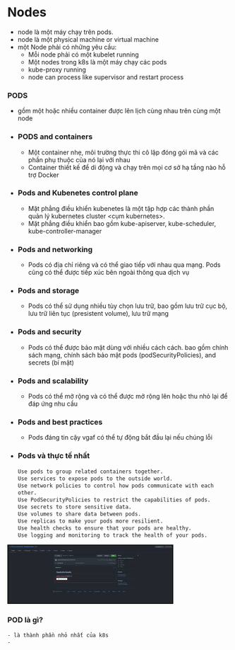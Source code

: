 # Nodes
- node là một máy chạy trên pods. 
- node là một physical machine or virtual machine
- một Node phải có những yêu cầu: 
    - Mỗi node phải có một kubelet  running
    - Một nodes trong k8s là một máy chạy các pods
    - kube-proxy running
    - node can process like supervisor and restart process
### PODS

-  gồm một hoặc nhiều container được lên lịch cùng nhau trên cùng một node
-   ### PODS and containers
    -  Một container nhẹ, môi trường thực thi cô lập đóng gói mã và các phần phụ thuộc của nó lại với nhau
    -   Container thiết kế để di động và chạy trên mọi cơ sở hạ tầng nào hỗ trợ Docker
-   ### Pods and Kubenetes control plane

    -  Mặt phẳng điều khiển kubenetes <Kubenetes control plane> là một tập hợp các thành phần quản lý kubernetes cluster <cụm kubernetes>. 
    -  Mặt phẳng điều khiển bao gồm kube-apiserver, kube-scheduler, kube-controller-manager 
-   ### Pods and networking

    -   Pods có địa chỉ riêng và có thể giao tiếp với nhau qua mạng. Pods cũng có thể được tiếp xúc bên ngoài thông qua dịch vụ
-   ### Pods and storage

    -   Pods có thể sử dụng nhiều tùy chọn lưu trữ, bao gồm lưu trữ cục bộ, lưu trữ liên tục (presistent volume), lưu trữ mạng 
-   ### Pods and security

    -  Pods có thể được bảo mật dùng với nhiều cách cách. bao gồm chính sách mạng, chính sách bảo mật pods (podSecurityPolicies), and secrets (bí mật)
-   ### Pods and scalability

    -   Pods có thể mở rộng và có thể được mở rộng lên hoặc thu nhỏ lại để đáp ứng nhu cầu<demand>
-   ### Pods and best practices

    -   Pods đáng tin cậy vgaf có thể tự động bắt đầu lại nếu chúng lỗi
-   ### Pods và thực tế nhất

        Use pods to group related containers together.
        Use services to expose pods to the outside world.
        Use network policies to control how pods communicate with each other.
        Use PodSecurityPolicies to restrict the capabilities of pods.
        Use secrets to store sensitive data.
        Use volumes to share data between pods.
        Use replicas to make your pods more resilient.
        Use health checks to ensure that your pods are healthy.
        Use logging and monitoring to track the health of your pods.

![Alt text](k8s/folder%20image/download.jpg)

### POD là gì? 
    - là thành phần nhỏ nhất của k8s
    - 

